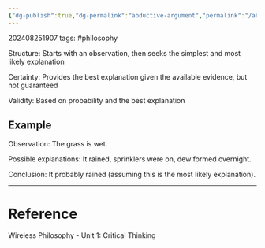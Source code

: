 ```yaml
---
{"dg-publish":true,"dg-permalink":"abductive-argument","permalink":"/abductive-argument/"}
---
```


202408251907
tags: #philosophy

Structure: Starts with an observation, then seeks the simplest and most likely explanation

Certainty: Provides the best explanation given the available evidence, but not guaranteed

Validity: Based on probability and the best explanation

## Example

Observation: The grass is wet.

Possible explanations: It rained, sprinklers were on, dew formed overnight.

Conclusion: It probably rained (assuming this is the most likely explanation).

---
# Reference

Wireless Philosophy - Unit 1: Critical Thinking